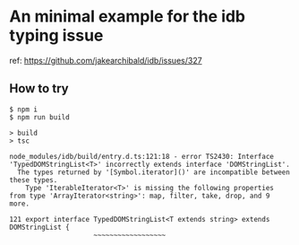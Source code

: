 # An minimal example for the idb typing issue

ref: https://github.com/jakearchibald/idb/issues/327

## How to try

```
$ npm i
$ npm run build

> build
> tsc

node_modules/idb/build/entry.d.ts:121:18 - error TS2430: Interface 'TypedDOMStringList<T>' incorrectly extends interface 'DOMStringList'.
  The types returned by '[Symbol.iterator]()' are incompatible between these types.
    Type 'IterableIterator<T>' is missing the following properties from type 'ArrayIterator<string>': map, filter, take, drop, and 9 more.

121 export interface TypedDOMStringList<T extends string> extends DOMStringList {
                     ~~~~~~~~~~~~~~~~~~
```
